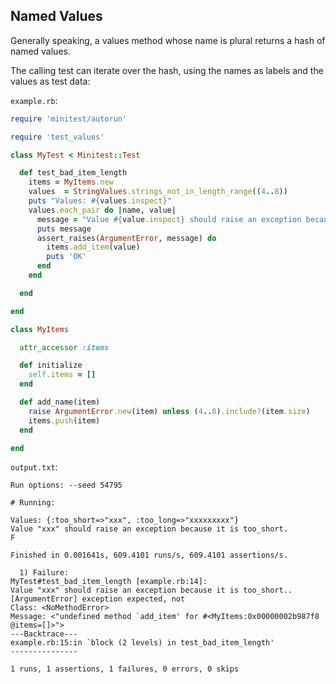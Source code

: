 ## Named Values

Generally speaking, a values method whose name is plural returns a hash of named values.

The calling test can iterate over the hash, using the names as labels and the values as test data:

```example.rb```:
```ruby
require 'minitest/autorun'

require 'test_values'

class MyTest < Minitest::Test

  def test_bad_item_length
    items = MyItems.new
    values  = StringValues.strings_not_in_length_range((4..8))
    puts "Values: #{values.inspect}"
    values.each_pair do |name, value|
      message = "Value #{value.inspect} should raise an exception because it is #{name}."
      puts message
      assert_raises(ArgumentError, message) do
        items.add_item(value)
        puts 'OK'
      end
    end

  end

end

class MyItems

  attr_accessor :items

  def initialize
    self.items = []
  end

  def add_name(item)
    raise ArgumentError.new(item) unless (4..8).include?(item.size)
    items.push(item)
  end

end
```

```output.txt```:
```
Run options: --seed 54795

# Running:

Values: {:too_short=>"xxx", :too_long=>"xxxxxxxxx"}
Value "xxx" should raise an exception because it is too_short.
F

Finished in 0.001641s, 609.4101 runs/s, 609.4101 assertions/s.

  1) Failure:
MyTest#test_bad_item_length [example.rb:14]:
Value "xxx" should raise an exception because it is too_short..
[ArgumentError] exception expected, not
Class: <NoMethodError>
Message: <"undefined method `add_item' for #<MyItems:0x00000002b987f8 @items=[]>">
---Backtrace---
example.rb:15:in `block (2 levels) in test_bad_item_length'
---------------

1 runs, 1 assertions, 1 failures, 0 errors, 0 skips
```

